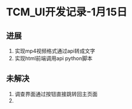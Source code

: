 # TCM_UI开发记录-1月15日

## 进展

1. 实现mp4视频格式通过api转成文字
2. 实现html前端调用api python脚本

## 未解决

1. 调查界面通过按钮直接跳转回主页面
2. 